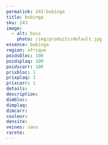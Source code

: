 ```yaml
---
permalink: 243-bubinga
title: bubinga
sku: 243
image: 
  - alt: bois
    photo: /img/produits/default.jpg
essence: bubinga
region: afrique
poidsbloc: 100
poidsplaq: 100
poidscarr: 100
prixbloc: 1
prixplaq: 1
prixcarr: 1
details: 
description: 
dimbloc: 
dimplaq: 
dimcarr: 
couleur: 
densite: 
veines: sans
rarete: 
---
```

